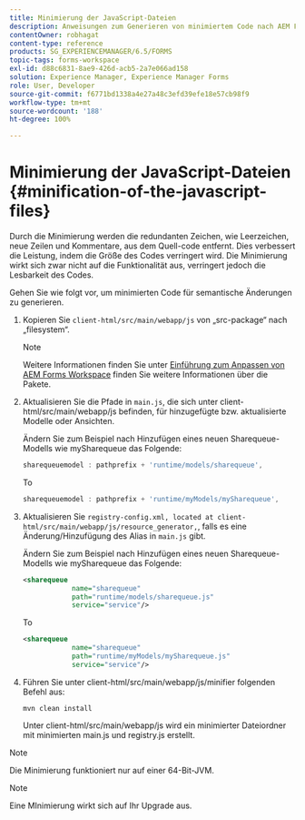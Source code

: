 ```yaml
---
title: Minimierung der JavaScript-Dateien
description: Anweisungen zum Generieren von minimiertem Code nach AEM Forms Workspace-Anpassungen zur Optimierung der JS-Dateien für das Web.
contentOwner: robhagat
content-type: reference
products: SG_EXPERIENCEMANAGER/6.5/FORMS
topic-tags: forms-workspace
exl-id: d88c6831-8ae9-426d-acb5-2a7e066ad158
solution: Experience Manager, Experience Manager Forms
role: User, Developer
source-git-commit: f6771bd1338a4e27a48c3efd39efe18e57cb98f9
workflow-type: tm+mt
source-wordcount: '188'
ht-degree: 100%

---
```


# Minimierung der JavaScript-Dateien {#minification-of-the-javascript-files}

Durch die Minimierung werden die redundanten Zeichen, wie Leerzeichen, neue Zeilen und Kommentare, aus dem Quell-code entfernt. Dies verbessert die Leistung, indem die Größe des Codes verringert wird. Die Minimierung wirkt sich zwar nicht auf die Funktionalität aus, verringert jedoch die Lesbarkeit des Codes.

Gehen Sie wie folgt vor, um minimierten Code für semantische Änderungen zu generieren.

1. Kopieren Sie `client-html/src/main/webapp/js` von „src-package“ nach „filesystem“.

   >[!NOTE]
   >
   >Weitere Informationen finden Sie unter [Einführung zum Anpassen von AEM Forms Workspace](/help/forms/using/introduction-customizing-html-workspace.md) finden Sie weitere Informationen über die Pakete.

1. Aktualisieren Sie die Pfade in `main.js`, die sich unter client-html/src/main/webapp/js befinden, für hinzugefügte bzw. aktualisierte Modelle oder Ansichten.

   Ändern Sie zum Beispiel nach Hinzufügen eines neuen Sharequeue-Modells wie mySharequeue das Folgende:

   ```javascript
   sharequeuemodel : pathprefix + 'runtime/models/sharequeue',
   ```

   To

   ```javascript
   sharequeuemodel : pathprefix + 'runtime/myModels/mySharequeue',
   ```

1. Aktualisieren Sie `registry-config.xml, located at client-html/src/main/webapp/js/resource_generator,`, falls es eine Änderung/Hinzufügung des Alias in `main.js` gibt.

   Ändern Sie zum Beispiel nach Hinzufügen eines neuen Sharequeue-Modells wie mySharequeue das Folgende:

   ```xml
   <sharequeue
               name="sharequeue"
               path="runtime/models/sharequeue.js"
               service="service"/>
   ```

   To

   ```xml
   <sharequeue
               name="sharequeue"
               path="runtime/myModels/mySharequeue.js"
               service="service"/>
   ```

1. Führen Sie unter client-html/src/main/webapp/js/minifier folgenden Befehl aus:

   ```shell
   mvn clean install
   ```

   Unter client-html/src/main/webapp/js wird ein minimierter Dateiordner mit minimierten main.js und registry.js erstellt.

>[!NOTE]
>
>Die Minimierung funktioniert nur auf einer 64-Bit-JVM.

>[!NOTE]
>
>Eine MInimierung wirkt sich auf Ihr Upgrade aus.
